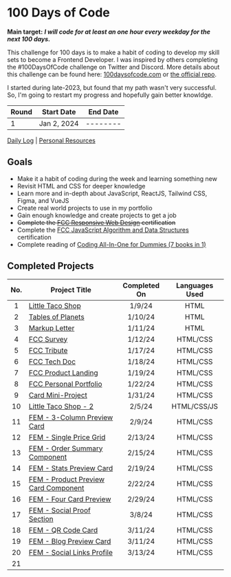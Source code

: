 # 100 Days of Code

**Main target:** ***I will code for at least an one hour every weekday for the next 100 days.***

This challenge for 100 days is to make a habit of coding to develop my skill sets to become a Frontend Developer. I was inspired by others completing the #100DaysOfCode challenge on Twitter and Discord. More details about this challenge can be found here: [100daysofcode.com](http://100daysofcode.com/ "100daysofcode.com") or [the official repo](https://github.com/Kallaway/100-days-of-code "the official repo").

I started during late-2023, but found that my path wasn't very successful. So, I'm going to restart my progress and hopefully gain better knowldge.

|Round |  Start Date | End Date |
| ------------ | ------------ | ------------ |
| 1 | Jan 2, 2024 | --------|

[Daily Log](https://github.com/kylecreate/100DaysOfCode/blob/main/r1-log.md) | [Personal Resources](https://github.com/kylecreate/100DaysOfCode/blob/main/resources.md)

## Goals
- Make it a habit of coding during the week and learning something new
- Revisit HTML and CSS for deeper knowledge
- Learn more and in-depth about JavaScript, ReactJS, Tailwind CSS, Figma, and VueJS
- Create real world projects to use in my portfolio
- Gain enough knowledge and create projects to get a job
- ~~Complete the [FCC Responsive Web Design](https://www.freecodecamp.org/learn/2022/responsive-web-design/) certification~~
- Complete the [FCC JavaScript Algorithm and Data Structures](https://www.freecodecamp.org/learn/javascript-algorithms-and-data-structures-v8/) certification
- Complete reading of [Coding All-In-One for Dummies (7 books in 1)](https://www.dummies.com/book/technology/programming-web-design/coding/coding-all-in-one-for-dummies-281666/)

## Completed Projects

| No.  |  Project Title  |  Completed On | Languages Used
| :------------: | ------------ | :------------: | :------------: |
| 1  | [Little Taco Shop](https://github.com/kylecreate/LTS) | 1/9/24 | HTML |
| 2 | [Tables of Planets](https://github.com/kylecreate/TableOfPlanets) | 1/10/24 | HTML |
| 3 | [Markup Letter](https://github.com/kylecreate/MarkupLetter) | 1/11/24 | HTML |
| 4 | [FCC Survey](https://github.com/kylecreate/FCC-Survey) | 1/12/24 | HTML/CSS |
| 5 | [FCC Tribute](https://github.com/kylecreate/FCC-Tribute) | 1/17/24 | HTML/CSS |
| 6 | [FCC Tech Doc](https://github.com/kylecreate/FCC-TechDoc) | 1/18/24 | HTML/CSS |
| 7 | [FCC Product Landing](https://github.com/kylecreate/FCC-ProductLanding) | 1/19/24 | HTML/CSS |
| 8 | [FCC Personal Portfolio](https://github.com/kylecreate/FCC-Portfolio) | 1/22/24 | HTML/CSS |
| 9 | [Card Mini-Project](https://github.com/kylecreate/CardMiniProject) | 1/31/24 | HTML/CSS |
| 10 | [Little Taco Shop - 2](https://github.com/kylecreate/LTS2) | 2/5/24 | HTML/CSS/JS |
| 11 | [FEM - 3-Column Preview Card](https://github.com/kylecreate/3ColumnCard) | 2/9/24 | HTML/CSS |
| 12 | [FEM - Single Price Grid](https://github.com/kylecreate/PriceGrid) | 2/13/24 | HTML/CSS  |
| 13 | [FEM - Order Summary Component](https://github.com/kylecreate/OrderSummary) | 2/15/24 | HTML/CSS |
| 14 | [FEM - Stats Preview Card](https://github.com/kylecreate/StatsPreview) | 2/19/24 | HTML/CSS |
| 15 | [FEM - Product Preview Card Component](https://github.com/kylecreate/ProductPreview) | 2/22/24 | HTML/CSS |
| 16 | [FEM - Four Card Preview](https://github.com/kylecreate/4CardPreview) | 2/29/24 | HTML/CSS |
| 17 | [FEM - Social Proof Section](https://github.com/kylecreate/SocialProoof) | 3/8/24 | HTML/CSS |
| 18 | [FEM - QR Code Card](https://github.com/kylecreate/QRCode)| 3/11/24 | HTML/CSS |
| 19 | [FEM - Blog Preview Card](https://github.com/kylecreate/BlogPreview) | 3/11/24 | HTML/CSS |
| 20 | [FEM - Social Links Profile](https://github.com/kylecreate/SocialLinks) | 3/13/24 | HTML/CSS |
| 21 | | | |
